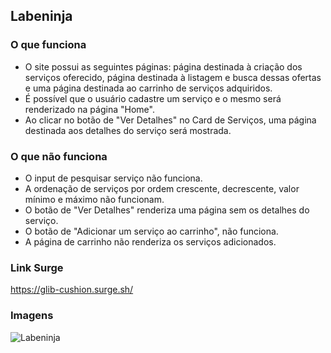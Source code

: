 ## Labeninja

### O que funciona
- O site possui as seguintes páginas:  página destinada à criação dos serviços oferecido, página destinada à listagem e busca dessas ofertas e uma página destinada ao carrinho de serviços adquiridos.
- É possível que o usuário cadastre um serviço e o mesmo será renderizado na página "Home".
- Ao clicar no botão de "Ver Detalhes" no Card de Serviços, uma página destinada aos detalhes do serviço será mostrada.

### O que não funciona
- O input de pesquisar serviço não funciona.
- A ordenação de serviços por ordem crescente, decrescente, valor mínimo e máximo não funcionam.
- O botão de "Ver Detalhes" renderiza uma página sem os detalhes do serviço.
- O botão de "Adicionar um serviço ao carrinho", não funciona.
- A página de carrinho não renderiza os serviços adicionados.

### Link Surge
https://glib-cushion.surge.sh/

### Imagens
![Labeninja](https://user-images.githubusercontent.com/85263053/128567986-5923f3d2-54d8-4be2-b8fe-357ec91b980f.png)
